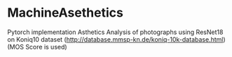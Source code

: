 # MachineAsethetics
Pytorch implementation Asthetics Analysis of photographs using ResNet18 on Koniq10 dataset (http://database.mmsp-kn.de/koniq-10k-database.html) (MOS Score is used)
